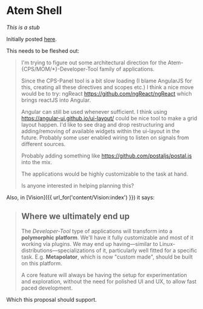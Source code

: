 # Atem Shell

*This is a stub*

Initially posted [here](https://plus.google.com/+LasseFister/posts/heZ4SL6u5q7).

This needs to be fleshed out:

> I'm trying to figure out some architectural direction for the Atem-{CPS/MOM/*}-Developer-Tool family of applications.
>
>Since the CPS-Panel tool is a bit slow loading (I blame AngularJS for this, creating all these directives and scopes etc.) I think a nice move would be to try: ngReact https://github.com/ngReact/ngReact which brings reactJS into Angular.
>
>Angular can still be used whenever sufficient. I think using https://angular-ui.github.io/ui-layout/ could be nice tool to make a grid layout happen. I'd like to see drag and drop restructuring and adding/removing of available widgets within the ui-layout in the future. Probably some user enabled wiring to listen on signals from different sources.
>
>Probably adding something like https://github.com/postaljs/postal.js into the mix.
>
>The applications would be highly customizable to the task at hand.
>
>Is anyone interested in helping planning this?﻿

Also, in [Vision]({{ url_for('content/Vision:index') }}) it says:

> ## Where we ultimately end up
>
>The *Developer-Tool* type of applications will transform into a **polymorphic
platform**. We'll have it fully customizable and most of it working via
plugins. We may end up having—similar to Linux-distributions—specializations
of it, particularly well fitted for a specific task. E.g. **Metapolator**,
which is now "custom made", should be built on this platform.
>
>A core feature will always be having the setup for experimentation and exploration,
without the need for polished UI and UX, to allow fast paced development.

Which this proposal should support.


